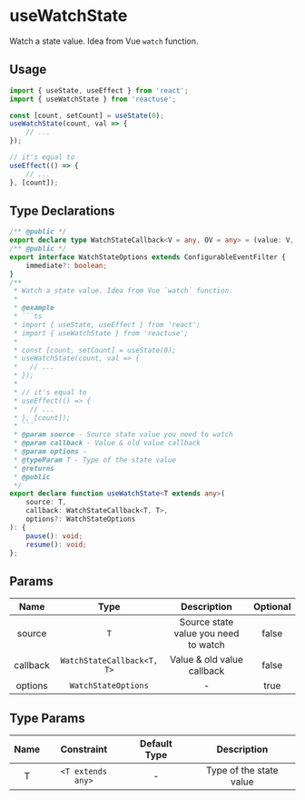 # useWatchState

Watch a state value. Idea from Vue `watch` function.

## Usage

```ts
import { useState, useEffect } from 'react';
import { useWatchState } from 'reactuse';

const [count, setCount] = useState(0);
useWatchState(count, val => {
    // ...
});

// it's equal to
useEffect(() => {
    // ...
}, [count]);
```

## Type Declarations

````ts
/** @public */
export declare type WatchStateCallback<V = any, OV = any> = (value: V, oldValue: OV) => any;
/** @public */
export interface WatchStateOptions extends ConfigurableEventFilter {
    immediate?: boolean;
}
/**
 * Watch a state value. Idea from Vue `watch` function.
 *
 * @example
 * ```ts
 * import { useState, useEffect } from 'react';
 * import { useWatchState } from 'reactuse';
 *
 * const [count, setCount] = useState(0);
 * useWatchState(count, val => {
 *   // ...
 * });
 *
 * // it's equal to
 * useEffect(() => {
 *   // ...
 * }, [count]);
 * ```
 * @param source - Source state value you need to watch
 * @param callback - Value & old value callback
 * @param options -
 * @typeParam T - Type of the state value
 * @returns
 * @public
 */
export declare function useWatchState<T extends any>(
    source: T,
    callback: WatchStateCallback<T, T>,
    options?: WatchStateOptions
): {
    pause(): void;
    resume(): void;
};
````

## Params

|   Name   |            Type            |             Description              | Optional |
| :------: | :------------------------: | :----------------------------------: | :------: |
|  source  |            `T`             | Source state value you need to watch |  false   |
| callback | `WatchStateCallback<T, T>` |      Value & old value callback      |  false   |
| options  |    `WatchStateOptions`     |                  -                   |   true   |

## Type Params

| Name |    Constraint     | Default Type |       Description       |
| :--: | :---------------: | :----------: | :---------------------: |
|  T   | `<T extends any>` |      -       | Type of the state value |
